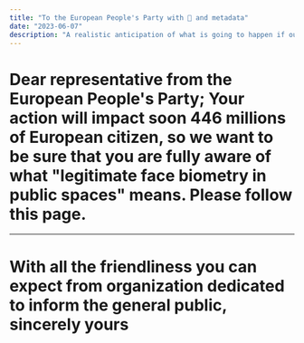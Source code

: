 ```yaml
---
title: "To the European People's Party with 💋 and metadata"
date: "2023-06-07"
description: "A realistic anticipation of what is going to happen if our representative legitimize RBI in public spaces"
---
```


# Dear representative from the European People's Party; Your action will impact soon 446 millions of European citizen, so we want to be sure that you are fully aware of what "legitimate face biometry in public spaces" means. Please follow this page.

---

<div id="only--you" class="container"> </div>

# With all the friendliness you can expect from organization dedicated to inform the general public, sincerely yours

<script type="text/javascript" src="/js/group.js"></script>

<style>
  .image-item {
    color: #4a026a !important;
    width: 600px !important;
  }
  .contained-info {
    width: 390px !important;
  }
  .contained-image {
    margin-top: 20px;
  }
  .twitter-handle {
    font-size: 1.3em;
    line-height: 2em;
    color: lightblue;
    font-weight: 800;
  }

</style>

<script type="text/javascript">
  try {
    rendermeps();
  } catch (error) {
    console.log(`Error: ${error.message}`);
    $("#only--you").text(`Error: ${error.message}`);
  }
</script>
